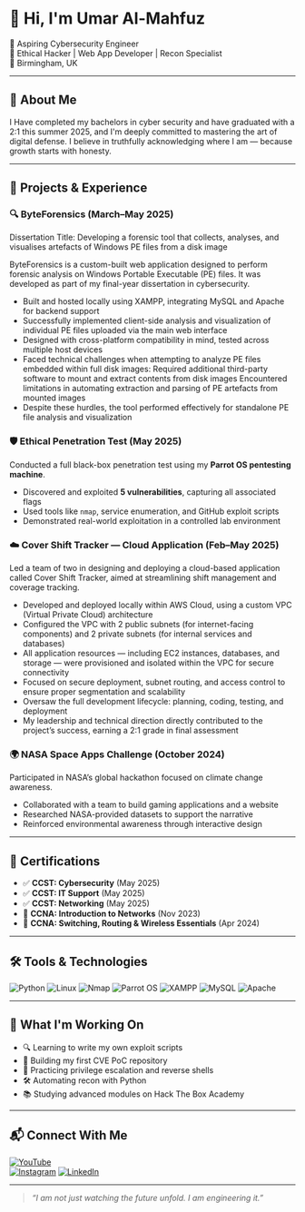 # 👋 Hi, I'm Umar Al-Mahfuz

🔐 Aspiring Cybersecurity Engineer  
🧠 Ethical Hacker | Web App Developer | Recon Specialist  
📍 Birmingham, UK

---

## 🚀 About Me

I Have completed my bachelors in cyber security and have graduated with a 2:1 this summer 2025, and I'm deeply committed to mastering the art of digital defense. I believe in truthfully acknowledging where I am — because growth starts with honesty.

---

## 🧪 Projects & Experience

### 🔍 ByteForensics (March–May 2025)
Dissertation Title: Developing a forensic tool that collects, analyses, and visualises artefacts of Windows PE files from a disk image

ByteForensics is a custom-built web application designed to perform forensic analysis on Windows Portable Executable (PE) files. It was developed as part of my final-year dissertation in cybersecurity.
- Built and hosted locally using XAMPP, integrating MySQL and Apache for backend support
- Successfully implemented client-side analysis and visualization of individual PE files uploaded via the main web interface
- Designed with cross-platform compatibility in mind, tested across multiple host devices
- Faced technical challenges when attempting to analyze PE files embedded within full disk images:
Required additional third-party software to mount and extract contents from disk images
Encountered limitations in automating extraction and parsing of PE artefacts from mounted images
- Despite these hurdles, the tool performed effectively for standalone PE file analysis and visualization

### 🛡️ Ethical Penetration Test (May 2025)
Conducted a full black-box penetration test using my **Parrot OS pentesting machine**.  
- Discovered and exploited **5 vulnerabilities**, capturing all associated flags  
- Used tools like `nmap`, service enumeration, and GitHub exploit scripts  
- Demonstrated real-world exploitation in a controlled lab environment

### ☁️ Cover Shift Tracker — Cloud Application (Feb–May 2025)
Led a team of two in designing and deploying a cloud-based application called Cover Shift Tracker, aimed at streamlining shift management and coverage tracking.
- Developed and deployed locally within AWS Cloud, using a custom VPC (Virtual Private Cloud) architecture
- Configured the VPC with 2 public subnets (for internet-facing components) and 2 private subnets (for internal services and databases)
- All application resources — including EC2 instances, databases, and storage — were provisioned and isolated within the VPC for secure connectivity
- Focused on secure deployment, subnet routing, and access control to ensure proper segmentation and scalability
- Oversaw the full development lifecycle: planning, coding, testing, and deployment
- My leadership and technical direction directly contributed to the project’s success, earning a 2:1 grade in final assessment

### 🌍 NASA Space Apps Challenge (October 2024)
Participated in NASA’s global hackathon focused on climate change awareness.  
- Collaborated with a team to build gaming applications and a website  
- Researched NASA-provided datasets to support the narrative  
- Reinforced environmental awareness through interactive design

---

## 📜 Certifications

- ✅ **CCST: Cybersecurity** (May 2025)  
- ✅ **CCST: IT Support** (May 2025)  
- ✅ **CCST: Networking** (May 2025)  
- 📘 **CCNA: Introduction to Networks** (Nov 2023)  
- 📘 **CCNA: Switching, Routing & Wireless Essentials** (Apr 2024)

---

## 🛠️ Tools & Technologies

![Python](https://img.shields.io/badge/Python-3776AB?style=for-the-badge&logo=python&logoColor=white)
![Linux](https://img.shields.io/badge/Linux-FCC624?style=for-the-badge&logo=linux&logoColor=black)
![Nmap](https://img.shields.io/badge/Nmap-007ACC?style=for-the-badge&logo=nmap&logoColor=white)
![Parrot OS](https://img.shields.io/badge/Parrot_OS-1f1f1f?style=for-the-badge&logo=parrot-security&logoColor=green)
![XAMPP](https://img.shields.io/badge/XAMPP-FB7A24?style=for-the-badge&logo=xampp&logoColor=white)
![MySQL](https://img.shields.io/badge/MySQL-4479A1?style=for-the-badge&logo=mysql&logoColor=white)
![Apache](https://img.shields.io/badge/Apache-CA2131?style=for-the-badge&logo=apache&logoColor=white)

---

## 🔧 What I'm Working On

- 🔍 Learning to write my own exploit scripts  
- 📁 Building my first CVE PoC repository  
- 🧪 Practicing privilege escalation and reverse shells  
- 🛠️ Automating recon with Python  
- 📚 Studying advanced modules on Hack The Box Academy

---

## 📬 Connect With Me

[![YouTube](https://img.shields.io/badge/YouTube-Umar_Al_Mahfuz-red?style=for-the-badge&logo=youtube&logoColor=white)](https://www.youtube.com/@UmarAl-Mahfuz)  
[![Instagram](https://img.shields.io/badge/Instagram-umar.al.mahfuz-purple?style=for-the-badge&logo=instagram&logoColor=white)](https://www.instagram.com/umar.al.mahfuz)
[![LinkedIn](https://img.shields.io/badge/LinkedIn-Umar_Al_Mahfuz-blue?style=for-the-badge&logo=linkedin&logoColor=white)](https://www.linkedin.com/in/umar-al-mahfuz-567251262)

---

> *“I am not just watching the future unfold. I am engineering it.”*



